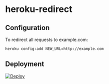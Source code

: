 # heroku-redirect

## Configuration

To redirect all requests to example.com:

```
heroku config:add NEW_URL=http://example.com
```

## Deployment

[![Deploy](https://www.herokucdn.com/deploy/button.svg)](https://heroku.com/deploy)

